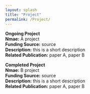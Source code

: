 ```yaml
---
layout: splash
title: "Project"
permalink: /Project/
---
```


**Ongoing Project** <br>
**Nmae:** A project <br>
**Funding Source:** source <br>
**Description:** this is a short description <br>
**Related Publication:** paper A, paper B


**Completed Project**  <br>
**Nmae:** B project <br>
**Funding Source:** source <br>
**Description:** this is a short description <br>
**Related Publication:** paper A, paper B
